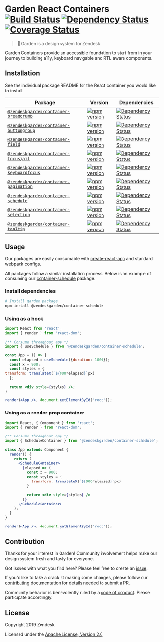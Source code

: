 # Garden React Containers [![Build Status](https://img.shields.io/travis/zendeskgarden/react-containers/master.svg?style=flat-square)](https://travis-ci.com/zendeskgarden/react-containers) [![Dependency Status](https://img.shields.io/david/dev/zendeskgarden/react-containers.svg?style=flat-square)](https://david-dm.org/zendeskgarden/react-containers?type=dev) [![Coverage Status](https://img.shields.io/coveralls/github/zendeskgarden/react-containers/master.svg?style=flat-square)](https://coveralls.io/github/zendeskgarden/react-containers) <!-- markdownlint-disable -->

<!-- markdownlint-enable -->

> :seedling: Garden is a design system for Zendesk

Garden Containers provide an accessible foundation to start from in your journey to building a11y,
keyboard navigable and RTL aware components.

## Installation

See the individual package README for the React container you would like
to install.

| Package                                                            | Version                                                             | Dependencies                                                                           |
| ------------------------------------------------------------------ | ------------------------------------------------------------------- | -------------------------------------------------------------------------------------- |
| [`@zendeskgarden/container-breadcrumb`](packages/breadcrumb)       | [![npm version][breadcrumb npm version]][breadcrumb npm link]       | [![Dependency Status][breadcrumb dependency status]][breadcrumb dependency link]       |
| [`@zendeskgarden/container-buttongroup`](packages/buttongroup)     | [![npm version][buttongroup npm version]][buttongroup npm link]     | [![Dependency Status][buttongroup dependency status]][buttongroup dependency link]     |
| [`@zendeskgarden/container-field`](packages/field)                 | [![npm version][field npm version]][field npm link]                 | [![Dependency Status][field dependency status]][field dependency link]                 |
| [`@zendeskgarden/container-focusjail`](packages/focusjail)         | [![npm version][focusjail npm version]][focusjail npm link]         | [![Dependency Status][focusjail dependency status]][focusjail dependency link]         |
| [`@zendeskgarden/container-keyboardfocus`](packages/keyboardfocus) | [![npm version][keyboardfocus npm version]][keyboardfocus npm link] | [![Dependency Status][keyboardfocus dependency status]][keyboardfocus dependency link] |
| [`@zendeskgarden/container-pagination`](packages/pagination)       | [![npm version][pagination npm version]][pagination npm link]       | [![Dependency Status][pagination dependency status]][pagination dependency link]       |
| [`@zendeskgarden/container-schedule`](packages/schedule)           | [![npm version][schedule npm version]][schedule npm link]           | [![Dependency Status][schedule dependency status]][schedule dependency link]           |
| [`@zendeskgarden/container-selection`](packages/selection)         | [![npm version][selection npm version]][selection npm link]         | [![Dependency Status][selection dependency status]][selection dependency link]         |
| [`@zendeskgarden/container-tooltip`](packages/tooltip)             | [![npm version][tooltip npm version]][tooltip npm link]             | [![Dependency Status][tooltip dependency status]][tooltip dependency link]             |

[breadcrumb npm version]: https://img.shields.io/npm/v/@zendeskgarden/container-breadcrumb.svg?style=flat-square
[breadcrumb npm link]: https://www.npmjs.com/package/@zendeskgarden/container-breadcrumb
[breadcrumb dependency status]: https://img.shields.io/david/zendeskgarden/react-containers.svg?path=packages/breadcrumb&style=flat-square
[breadcrumb dependency link]: https://david-dm.org/zendeskgarden/react-containers?path=packages/breadcrumb
[buttongroup npm version]: https://img.shields.io/npm/v/@zendeskgarden/container-buttongroup.svg?style=flat-square
[buttongroup npm link]: https://www.npmjs.com/package/@zendeskgarden/container-buttongroup
[buttongroup dependency status]: https://img.shields.io/david/zendeskgarden/react-containers.svg?path=packages/buttongroup&style=flat-square
[buttongroup dependency link]: https://david-dm.org/zendeskgarden/react-containers?path=packages/buttongroup
[field npm version]: https://img.shields.io/npm/v/@zendeskgarden/container-field.svg?style=flat-square
[field npm link]: https://www.npmjs.com/package/@zendeskgarden/container-field
[field dependency status]: https://img.shields.io/david/zendeskgarden/react-containers.svg?path=packages/field&style=flat-square
[field dependency link]: https://david-dm.org/zendeskgarden/react-containers?path=packages/field
[focusjail npm version]: https://img.shields.io/npm/v/@zendeskgarden/container-focusjail.svg?style=flat-square
[focusjail npm link]: https://www.npmjs.com/package/@zendeskgarden/container-focusjail
[focusjail dependency status]: https://img.shields.io/david/zendeskgarden/react-containers.svg?path=packages/focusjail&style=flat-square
[focusjail dependency link]: https://david-dm.org/zendeskgarden/react-containers?path=packages/focusjail
[keyboardfocus npm version]: https://img.shields.io/npm/v/@zendeskgarden/container-keyboardfocus.svg?style=flat-square
[keyboardfocus npm link]: https://www.npmjs.com/package/@zendeskgarden/container-keyboardfocus
[keyboardfocus dependency status]: https://img.shields.io/david/zendeskgarden/react-containers.svg?path=packages/keyboardfocus&style=flat-square
[keyboardfocus dependency link]: https://david-dm.org/zendeskgarden/react-containers?path=packages/keyboardfocus
[pagination npm version]: https://img.shields.io/npm/v/@zendeskgarden/container-pagination.svg?style=flat-square
[pagination npm link]: https://www.npmjs.com/package/@zendeskgarden/container-pagination
[pagination dependency status]: https://img.shields.io/david/zendeskgarden/react-containers.svg?path=packages/pagination&style=flat-square
[pagination dependency link]: https://david-dm.org/zendeskgarden/react-containers?path=packages/pagination
[schedule npm version]: https://img.shields.io/npm/v/@zendeskgarden/container-schedule.svg?style=flat-square
[schedule npm link]: https://www.npmjs.com/package/@zendeskgarden/container-schedule
[schedule dependency status]: https://img.shields.io/david/zendeskgarden/react-containers.svg?path=packages/schedule&style=flat-square
[schedule dependency link]: https://david-dm.org/zendeskgarden/react-containers?path=packages/schedule
[selection npm version]: https://img.shields.io/npm/v/@zendeskgarden/container-selection.svg?style=flat-square
[selection npm link]: https://www.npmjs.com/package/@zendeskgarden/container-selection
[selection dependency status]: https://img.shields.io/david/zendeskgarden/react-containers.svg?path=packages/selection&style=flat-square
[selection dependency link]: https://david-dm.org/zendeskgarden/react-containers?path=packages/selection
[tooltip npm version]: https://img.shields.io/npm/v/@zendeskgarden/container-tooltip.svg?style=flat-square
[tooltip npm link]: https://www.npmjs.com/package/@zendeskgarden/container-tooltip
[tooltip dependency status]: https://img.shields.io/david/zendeskgarden/react-containers.svg?path=packages/tooltip&style=flat-square
[tooltip dependency link]: https://david-dm.org/zendeskgarden/react-containers?path=packages/tooltip

## Usage

Our packages are easily consumable with [create-react-app](https://github.com/facebook/create-react-app)
and standard webpack configs.

All packages follow a similar installation process. Below is an example of
consuming our [container-schedule](https://www.npmjs.com/package/@zendeskgarden/container-schedule)
package.

### Install dependencies

```sh
# Install garden package
npm install @zendeskgarden/container-schedule
```

### Using as a hook

```jsx
import React from 'react';
import { render } from 'react-dom';

/** Consume throughout app */
import { useSchedule } from '@zendeskgarden/container-schedule';

const App = () => {
  const elapsed = useSchedule({duration: 1000});
  const x = 900;
  const styles = {
transform: translateX(`${900*elapsed}`px)
  };

  return <div style={styles} />;
}

render(<App />, document.getElementById('root'));
```

### Using as a render prop container

```jsx
import React, { Component } from 'react';
import { render } from 'react-dom';

/** Consume throughout app */
import { ScheduleContainer } from '@zendeskgarden/container-schedule';

class App extends Component {
  render() {
    return (
      <ScheduleContainer>
        {elapsed => (
          const x = 900;
          const styles = {
            transform: translateX(`${900*elapsed}`px)
          }

          return <div style={styles} />
        )}
      </ScheduleContainer>
    );
  }
}

render(<App />, document.getElementById('root'));
```

## Contribution

Thanks for your interest in Garden! Community involvement helps make our
design system fresh and tasty for everyone.

Got issues with what you find here? Please feel free to create an
[issue](https://github.com/zendeskgarden/react-containers/issues/new).

If you'd like to take a crack at making some changes, please follow our
[contributing](.github/CONTRIBUTING.md) documentation for details
needed to submit a PR.

Community behavior is benevolently ruled by a [code of
conduct](.github/CODE_OF_CONDUCT.md). Please participate accordingly.

## License

Copyright 2019 Zendesk

Licensed under the [Apache License, Version 2.0](LICENSE.md)
